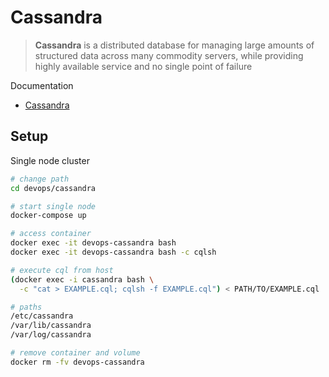 # Cassandra

> **Cassandra** is a distributed database for managing large amounts of structured data across many commodity servers, while providing highly available service and no single point of failure

Documentation

* [Cassandra](https://cassandra.apache.org)

## Setup

Single node cluster
```bash
# change path
cd devops/cassandra

# start single node
docker-compose up

# access container
docker exec -it devops-cassandra bash
docker exec -it devops-cassandra bash -c cqlsh

# execute cql from host
(docker exec -i cassandra bash \
  -c "cat > EXAMPLE.cql; cqlsh -f EXAMPLE.cql") < PATH/TO/EXAMPLE.cql

# paths
/etc/cassandra
/var/lib/cassandra
/var/log/cassandra

# remove container and volume
docker rm -fv devops-cassandra
```

<br>
